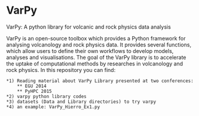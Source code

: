 # VarPy
VarPy: A python library for volcanic and rock physics data analysis


VarPy is an open-source toolbox which provides a
Python framework for analysing volcanology and rock physics
data. It provides several functions, which allow users to define
their own workflows to develop models, analyses and visualisations.
The goal of the VarPy library is to accelerate the uptake
of computational methods by researches in volcanology and rock
physics. In this repository you can find:

	*1) Reading material about VarPy Library presented at two conferences:
		** EGU 2014 
		** PyHPC 2015
	*2) varpy python library codes
	*3) datasets (Data and Library directories) to try varpy
	*4) an example: VarPy_Hierro_Ex1.py 
